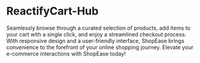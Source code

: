 # ReactifyCart-Hub
 Seamlessly browse through a curated selection of products, add items to your cart with a single click, and enjoy a streamlined checkout process. With responsive design and a user-friendly interface, ShopEase brings convenience to the forefront of your online shopping journey. Elevate your e-commerce interactions with ShopEase today!
